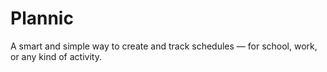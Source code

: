 # Plannic
 A smart and simple way to create and track schedules — for school, work, or any kind of activity.
